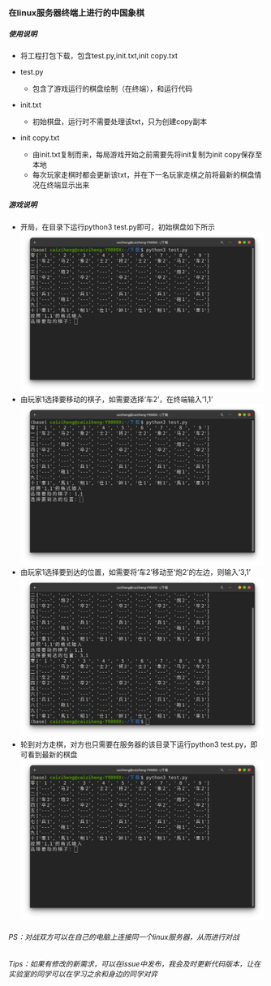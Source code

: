 ### 在linux服务器终端上进行的中国象棋

##### 使用说明
- 将工程打包下载，包含test.py,init.txt,init copy.txt

- test.py
    - 包含了游戏运行的棋盘绘制（在终端），和运行代码
- init.txt
    - 初始棋盘，运行时不需要处理该txt，只为创建copy副本
- init copy.txt
    - 由init.txt复制而来，每局游戏开始之前需要先将init复制为init copy保存至本地
    - 每次玩家走棋时都会更新该txt，并在下一名玩家走棋之前将最新的棋盘情况在终端显示出来

##### 游戏说明
- 开局，在目录下运行python3 test.py即可，初始棋盘如下所示
![alt text](初始棋盘.png)
- 由玩家1选择要移动的棋子，如需要选择‘车2’，在终端输入‘1,1’
![alt text](选择车2.png)
- 由玩家1选择要到达的位置，如需要将‘车2’移动至‘炮2’的左边，则输入‘3,1’
![alt text](移动后的棋盘.png)
- 轮到对方走棋，对方也只需要在服务器的该目录下运行python3 test.py，即可看到最新的棋盘
![alt text](对方走棋.png)


###### PS：对战双方可以在自己的电脑上连接同一个linux服务器，从而进行对战
###### Tips：如果有修改的新需求，可以在issue中发布，我会及时更新代码版本，让在实验室的同学可以在学习之余和身边的同学对弈